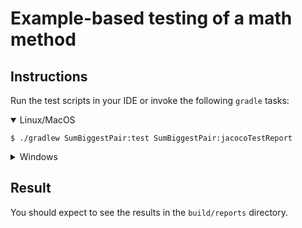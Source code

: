 # Example-based testing of a math method

## Instructions

Run the test scripts in your IDE or invoke the following `gradle` tasks:

<details open>
<summary>Linux/MacOS</summary>

```
$ ./gradlew SumBiggestPair:test SumBiggestPair:jacocoTestReport
```
</details>
<details>
<summary>Windows</summary>

```
> gradlew SumBiggestPair:test SumBiggestPair:jacocoTestReport
```
</details>

## Result

You should expect to see the results in the `build/reports` directory.